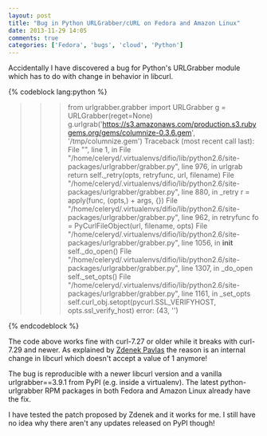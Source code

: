 ```yaml
---
layout: post
title: "Bug in Python URLGrabber/cURL on Fedora and Amazon Linux"
date: 2013-11-29 14:05
comments: true
categories: ['Fedora', 'bugs', 'cloud', 'Python']
---
```


Accidentally I have discovered a bug for Python's
URLGrabber module which has to do with change in behavior in libcurl.

{% codeblock lang:python %}
>>> from urlgrabber.grabber import URLGrabber
>>> g = URLGrabber(reget=None)
>>> g.urlgrab('https://s3.amazonaws.com/production.s3.rubygems.org/gems/columnize-0.3.6.gem', '/tmp/columnize.gem')
Traceback (most recent call last):
  File "<console>", line 1, in <module>
  File "/home/celeryd/.virtualenvs/difio/lib/python2.6/site-packages/urlgrabber/grabber.py", line 976, in urlgrab
    return self._retry(opts, retryfunc, url, filename)
  File "/home/celeryd/.virtualenvs/difio/lib/python2.6/site-packages/urlgrabber/grabber.py", line 880, in _retry
    r = apply(func, (opts,) + args, {})
  File "/home/celeryd/.virtualenvs/difio/lib/python2.6/site-packages/urlgrabber/grabber.py", line 962, in retryfunc
    fo = PyCurlFileObject(url, filename, opts)
  File "/home/celeryd/.virtualenvs/difio/lib/python2.6/site-packages/urlgrabber/grabber.py", line 1056, in __init__
    self._do_open()
  File "/home/celeryd/.virtualenvs/difio/lib/python2.6/site-packages/urlgrabber/grabber.py", line 1307, in _do_open
    self._set_opts()
  File "/home/celeryd/.virtualenvs/difio/lib/python2.6/site-packages/urlgrabber/grabber.py", line 1161, in _set_opts
    self.curl_obj.setopt(pycurl.SSL_VERIFYHOST, opts.ssl_verify_host)
error: (43, '')
>>> 
{% endcodeblock %}

The code above works fine with curl-7.27 or older while it breaks with curl-7.29 and
newer. As explained by 
[Zdenek Pavlas](http://lists.baseurl.org/pipermail/yum-devel/2013-November/010428.html)
the reason is an internal change in libcurl which doesn't accept a value of 1 anymore!

The bug is reproducible with a newer libcurl version and a vanilla urlgrabber==3.9.1
from PyPI (e.g. inside a virtualenv). The latest python-urlgrabber RPM packages in both
Fedora and Amazon Linux already have the fix.


I have tested the patch proposed by Zdenek and it works for me. I still have no idea why
there aren't any updates released on PyPI though!


